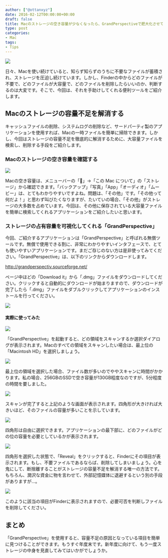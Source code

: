 ```yaml
---
author: ["@ottanxyz"]
date: 2016-02-12T00:00:00+00:00
draft: false
title: Macのストレージの空き容量が少なくなったら、GrandPerspectiveで肥大化させている項目を特定しよう！
type: post
categories:
- Mac
tags:
- Tips
---
```


![](160209-56b985461b4a3.jpg)






日々、Macを使い続けていると、知らず知らずのうちに不要なファイルが蓄積され、ストレージを圧迫し続けています。しかし、Finderの中からどのファイルが不要で、どのファイルが大容量で、どのファイルを削除したらいいのか、判断するのは大変です。そこで、今回は、それを手助けしてくれる便利ツールをご紹介します。





## Macのストレージの容量不足を解消する





キャッシュファイルの削除、システムログの削除など、サードパーティ製のアプリケーションを使用すれば、Macの一時ファイルを簡単に掃除できます。しかし、今回はストレージの容量不足を徹底的に解消するために、大容量ファイルを検索し、削除する手段をご紹介します。





### Macのストレージの空き容量を確認する





![](160209-56b98549648b0.png)






Macの空き容量は、メニューバーの「」→「この Mac について」の「ストレージ」から確認できます。「バックアップ」「写真」「App」「オーディオ」「ムービー」は、とてもわかりやすいですよね。問題は、「その他」です。「その他って何だよ！」と思わず叫びたくなりますが、たいていの場合、「その他」がストレージの大多数を占めています。今回は、その他に保存されている大容量ファイルを簡単に検索してくれるアプリケーションをご紹介したいと思います。





### ストレージの占有容量を可視化してくれる「GrandPerspective」





今回、ご紹介するアプリケーションは「GrandPerspective」と呼ばれる無償ツールです。無償で使用できる割に、非常にわかりやすいインタフェースで、とても使いやすいアプリケーションです。まだご存じのない方は是非使ってみてください。「GrandPerspective」は、以下のリンクからダウンロードします。



http://grandperspectiv.sourceforge.net/



ページ中ほどの「Download it」から「.dmg」ファイルをダウンロードしてください。クリックすると自動的にダウンロードが始まりますので、ダウンロードが完了したら「.dmg」ファイルをダブルクリックしてアプリケーションのインストールを行ってください。





![](160212-56bd3472dcde4-1.png)






#### 実際に使ってみた





![](160209-56b985476f08c.png)






「GrandPerspective」を起動すると、どの領域をスキャンするか選択ダイアログが表示されます。Macのすべての領域をスキャンしたい場合は、最上位の「Macintosh HD」を選択しましょう。





![](160209-56b9854abc312.png)






最上位の領域を選択した場合、ファイル数が多いのでややスキャンに時間がかかります。私の場合、256GBのSSDで空き容量が130GB程度なのですが、5分程度の時間を要しました。





![](160209-56b9854c5df58.png)






スキャンが完了すると上記のような画面が表示されます。四角形が大きければ大きいほど、そのファイルの容量が多いことを示しています。





![](160209-56b9854e39d4e.png)






四角形は自由に選択できます。アプリケーションの最下部に、どのファイルがどの位の容量を必要としているかが表示されます。





![](160209-56b9855015f2e.png)






四角形を選択した状態で、「Reveal」をクリックすると、Finderにその項目が表示されます。もし、不要ファイルであるならば、削除してしまいましょう。心を鬼にして、断捨離することがストレージの容量不足を解消する唯一の方法です。もちろん、潤沢な資金に物を言わせて、外部記憶媒体に退避するという別の手段がありますが…。





![](160209-56b98551c57e3.png)






このように該当の項目がFinderに表示されますので、必要可否を判断しファイルを削除してください。





## まとめ





「GrandPerspective」を使用すると、容量不足の原因となっている項目を簡単に見つけることができます。もうすぐ年度末です。新年度に向けて、もう一度ストレージの中身を見直してみてはいかがでしょうか。
